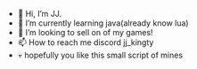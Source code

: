 - 👋 Hi, I’m JJ.
- 🌱 I’m currently learning java(already know lua)
- 💞️ I’m looking to sell on of my games!
- 📫 How to reach me discord jj_kingty
- 💀 hopefully you like this small script of mines

